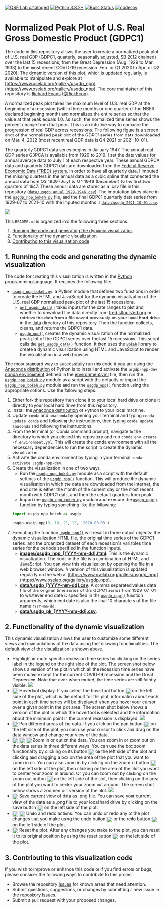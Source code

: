 [![OSE Lab cataloged](https://img.shields.io/badge/OSE%20Lab-catalogued-critical)](https://www.oselab.org/gallery)
[![Python 3.8.2+](https://img.shields.io/badge/python-3.8.2%2B-blue.svg)](https://www.python.org/downloads/release/python-382/)
[![Build Status](https://travis-ci.org/OpenSourceEcon/USgdp_NormPeakPlot.svg?branch=master)](https://travis-ci.org/OpenSourceEcon/USgdp_NormPeakPlot)
[![codecov](https://codecov.io/gh/OpenSourceEcon/USgdp_NormPeakPlot/branch/master/graph/badge.svg)](https://codecov.io/gh/OpenSourceEcon/USgdp_NormPeakPlot)

# Normalized Peak Plot of U.S. Real Gross Domestic Product (GDPC1)
The code in this repository allows the user to create a normalized peak plot of U.S. real GDP (GDPC1, quarterly, seasonally adjusted, $B 2012 chained) over the last 15 recessions, from the Great Depression (Aug. 1929 to Mar. 1933) to the most recent COVID-19 recession (Feb. or Q1 2020 to Apr. or Q2 2020). The dynamic version of this plot, which is updated regularly, is available to manipulate and explore at [https://www.oselab.org/gallery/usgdp_npp](https://www.oselab.org/gallery/usgdp_npp). The core maintainer of this repository is [Richard Evans](https://sites.google.com/site/rickecon/) ([@RickEcon](https://github.com/rickecon)).

A normalized peak plot takes the maximum level of U.S. real GDP at the beginning of a recession (within three months or one quarter of the NBER declared beginning month) and normalizes the entire series so that the value at that peak equals 1.0. As such, the normalized time series shows the percent change from that peak. This is an intuitive way to compare the progression of real GDP across recessions. The following figure is a screen shot of the normalized peak plot of the GDPC1 series from data downloaded on Mar. 4, 2022 (most recent real GDP data is Q4 2021 or 2021-10-01).

The quarterly GDPC1 data series begins in January 1947. The annual real GDP series GDPCA is available from 1929 to 2019. I set the date values for annual average data to July 1 of each respective year. These annual GDPCA data and quarterly GDPC1 data are downloaded from the [Federal Reserve Economic Data (FRED) system](https://fred.stlouisfed.org/). In order to have all quarterly data, I imputed the missing quarters in the annual data as a cubic spline that connected the annual data from Q3 1929 (July) to Q4 1946 (December) to the first two quarters of 1947. These annual data are stored as a .csv file in this repository ([`data/usgdp_anual_1929-1946.csv`](data/usempl_anual_1929-1946.csv)). The imputation takes place in the [`usgdp_npp_bokeh.py`](usgdp_npp_bokeh.py) file, and the final GDPC1 quarterly data series from 1929-07 to 2021-10 with the imputed months is [`data/usgdp_2021-10-01.csv`](data/usempl_2021-10-01.csv).

![](readme_images/usgdp_npp_full.png)

This `README.md` is organized into the following three sections.
1. [Running the code and generating the dynamic visualization](README.md#1-running-the-code-and-generating-the-dynamic-visualization)
2. [Functionality of the dynamic visualization](README.md#2-functionality-of-the-dynamic-visualization)
3. [Contributing to this visualization code](README.md#3-contributing-to-this-visualization-code)

## 1. Running the code and generating the dynamic visualization
The code for creating this visualization is written in the [Python](https://www.python.org/) programming language. It requires the following file:
* [`usgdp_npp_bokeh.py`](usgdp_npp_bokeh.py): a Python module that defines two functions in order to create the HTML and JavaScript for the dynamic visualization of the U.S. real GDP normalized peak plot of the last 15 recessions.
    * [`get_usgdp_data()`](usgdp_npp_bokeh.py#L31) takes inputs for the date ranges to plot and whether to download the data directly from [fred.stlouisfed.org](https://fred.stlouisfed.org/series/GDPC1) or retrieve the data from a file saved previously on your local hard drive in the [data](data/) directory of this repository. Then the function collects, cleans, and returns the GDPC1 data.
    * [`usgdp_npp()`](usgdp_npp_bokeh.py#L248) creates the dynamic visualization of the normalized peak plot of the GDPC1 series over the last 15 recessions. This script calls the [`get_usgdp_data()`](usempl_npp_bokeh.py#L31) function. It then uses the [`Bokeh`](https://bokeh.org/) library to create a dynamic visualization using HTML and JavaScript to render the visualization in a web browser.

The most standard way to successfully run this code if you are using the [Anaconda distribution](https://www.anaconda.com/products/individual) of Python is to install and activate the `usgdp-npp-dev` [conda environment](https://docs.conda.io/projects/conda/en/latest/user-guide/concepts/environments.html) defined in the [environment.yml](environment.yml) file, then run the [`usgdp_npp_bokeh.py`](usgdp_npp_bokeh.py) module as a script with the defaults or import the [`usgdp_npp_bokeh.py`](usgdp_npp_bokeh.py) module and run the [`usgdp_npp()`](usgdp_npp_bokeh.py#L248) function using the appropriate options. Use the following steps.
1. Either fork this repository then clone it to your local hard drive or clone it directly to your local hard drive from this repository.
2. Install the [Anaconda distribution](https://www.anaconda.com/products/individual) of Python to your local machine.
3. Update `conda` and `anaconda` by opening your terminal and typing `conda update conda` and following the instructions, then typing `conda update anaconda` and following the instructions.
4. From the terminal (or Conda command prompt), navigate to the directory to which you cloned this repository and run `conda env create -f environment.yml`. This will create the conda environment with all the necessary dependencies to run the script to create the dynamic visualization.
5. Activate the conda environment by typing in your terminal `conda activate usgdp-npp-dev`.
6. Create the visualization in one of two ways.
    * Run the [`usgdp_npp_bokeh.py`](usgdp_npp_bokeh.py) module as a script with the default settings of the [`usgdp_npp()`](usgdp_npp_bokeh.py#L248) function. This will produce the dynamic visualization in which the data are downloaded from the internet, the end date is either the month of the current day or the most recent month with GDPC1 data, and then the default quarters from peak.
    * Import the  [`usgdp_npp_bokeh.py`](usgdp_npp_bokeh.py) module and execute the [`usgdp_npp()`](usgdp_npp_bokeh.py#L248) function by typing something like the following:
    ```python
    import usgdp_npp_bokeh as usgdp

    usgdp.usgdp_npp(3, 10, 28, 12, '2020-08-03')
    ```
7. Executing the function [`usgdp_npp()`](usgdp_npp_bokeh.py#L248) will result in three output objects: the dynamic visualization HTML file, the original time series of the GDPC1 series, and the organized dataset of each recession's variables time series for the periods specified in the function inputs.
    * [**images/usgdp_npp_[YYYY-mm-dd].html**](images/usgdp_npp_2021-10-01.html). This is the dynamic visualization. The code in the file is a combination of HTML and JavaScript. You can view this visualization by opening the file in a web browser window. A version of this visualization is updated regularly on the web at [https://www.oselab.org/gallery/usgdp_npp](https://www.oselab.org/gallery/usgdp_npp).
    * [**data/usgdp_[YYYY-mm-dd].csv**](data/usgdp_2021-10-01.csv). A comma separated values data file of the original time series of the GDPC1 series from 1929-07-01 to whatever end date is specified in the [`usgdp_npp()`](usgdp_npp_bokeh.py#L248) function arguments, which end date is also the final 10 characters of the file name `YYYY-mm-dd`.
    * [**data/usgdp_pk_[YYYY-mm-dd].csv**](data/usgdp_pk_2021-10-01.csv).

## 2. Functionality of the dynamic visualization
This dynamic visualization allows the user to customize some different views and manipulations of the data using the following functionalities. The default view of the visualization is shown above.
* Highlight or mute specific recession time series by clicking on the series label in the legend on the right side of the plot. The screen shot below shows a version of the plot in which all the recession time series have been muted except for the current COVID-19 recession and the Great Depression. Note that even when muted, the time series are still faintly visible.
![](readme_images/usgdp_npp_muted.png)
* <img src="readme_images/Hover.png" width=18 align=center> Hovertool display. If you select the hovertool button <img src="readme_images/Hover.png" width=18 align=center> on the left side of the plot, which is the default for the plot, information about each point in each time series will be displayed when you hover your cursor over a given point in the plot area. The screen shot below shows a version of the plot in which the hovertool is selected and the information about the minimum point in the current recession is displayed.
![](readme_images/usgdp_npp_hover.png)
* <img src="readme_images/Pan.png" width=18 align=center> Pan different areas of the data. If you click on the pan button <img src="readme_images/Pan.png" width=18 align=center> on the left side of the plot, you can use your cursor to click and drag on the data window and change your view of the data.
* <img src="readme_images/BoxZoom.png" width=18 align=center> <img src="readme_images/ZoomIn.png" width=18 align=center> <img src="readme_images/ZoomOut.png" width=18 align=center> Zoom in or out on the data. You can zoom in or zoom out on the data series in three different ways. You can use the box zoom functionality by clicking on its button <img src="readme_images/BoxZoom.png" width=18 align=center> on the left side of the plot and clicking and dragging a box on the area of the plot that you want to zoom in on. You can also zoom in by clicking on the zoom in button <img src="readme_images/ZoomIn.png" width=18 align=center> on the left side of the plot, then clicking on the area of the plot you want to center your zoom in around. Or you can zoom out by clicking on the zoom out button <img src="readme_images/ZoomOut.png" width=18 align=center> on the left side of the plot, then clicking on the area of the plot you want to center your zoom out around. The screen shot below shows a zoomed out version of the plot.
![](readme_images/usgdp_npp_zoomout.png)
* <img src="readme_images/Save.png" width=18 align=center> Save current view of data as .png file. You can save your current view of the data as a .png file to your local hard drive by clicking on the save button <img src="readme_images/Save.png" width=18 align=center> on the left side of the plot.
* <img src="readme_images/Undo.png" width=18 align=center> <img src="readme_images/Redo.png" width=18 align=center> Undo and redo actions. You can undo or redo any of the plot changes that you make using the undo button <img src="readme_images/Undo.png" width=18 align=center> or the redo button <img src="readme_images/Redo.png" width=18 align=center> on the left side of the plot.
* <img src="readme_images/Reset.png" width=18 align=center> Reset the plot. After any changes you make to the plot, you can reset it to its original position by using the reset button <img src="readme_images/Reset.png" width=18 align=center> on the left side of the plot.

## 3. Contributing to this visualization code
If you wish to improve or enhance this code or if you find errors or bugs, please consider the following ways to contribute to this project.
* Browse the repository [Issues](https://github.com/OpenSourceEcon/USgdp_NormPeakPlot/issues) for known areas that need attention.
* Submit questions, suggestions, or changes by submitting a new issue in the repository [Issues](https://github.com/OpenSourceEcon/USgdp_NormPeakPlot/issues).
* Submit a pull request with your proposed changes.
